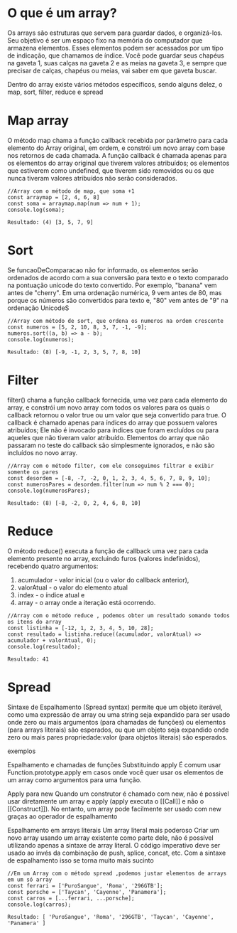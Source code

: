 # O que é um array?
Os arrays são estruturas que servem para guardar dados, e organizá-los. Seu objetivo é ser um espaço fixo na memória do computador que armazena elementos. Esses elementos podem ser acessados por um tipo de indicação, que chamamos de índice. Você pode guardar seus chapéus na gaveta 1, suas calças na gaveta 2 e as meias na gaveta 3, e sempre que precisar de calças, chapéus ou meias, vai saber em que gaveta buscar.

Dentro do array existe vários métodos específicos, sendo alguns delez, o map, sort, filter, reduce e spread


# Map array

O método map chama a função callback recebida por parâmetro para cada elemento do Array original, em ordem, e constrói um novo array com base nos retornos de cada chamada. A função callback é chamada apenas para os elementos do array original que tiverem valores atribuídos; os elementos que estiverem como undefined, que tiverem sido removidos ou os que nunca tiveram valores atribuídos não serão considerados.

```
//Array com o método de map, que soma +1
const arraymap = [2, 4, 6, 8]
const soma = arraymap.map(num => num + 1);
console.log(soma);

Resultado: (4) [3, 5, 7, 9]
```


# Sort

Se funcaoDeComparacao não for informado, os elementos serão ordenados de acordo com a sua conversão para texto e o texto comparado na pontuação unicode do texto convertido. Por exemplo, "banana" vem antes de "cherry". Em uma ordenação numérica, 9 vem antes de 80, mas porque os números são convertidos para texto e, "80" vem antes de "9" na ordenação UnicodeS

```
//Array com método de sort, que ordena os numeros na ordem crescente
const numeros = [5, 2, 10, 8, 3, 7, -1, -9];
numeros.sort((a, b) => a - b);
console.log(numeros);

Resultado: (8) [-9, -1, 2, 3, 5, 7, 8, 10]
```


# Filter

filter() chama a função callback fornecida, uma vez para cada elemento do array, e constrói um novo array com todos os valores para os quais o callback retornou o valor true ou um valor que seja convertido para true. O callback é chamado apenas para índices do array que possuem valores atribuídos; Ele não é invocado para índices que foram excluídos ou para aqueles que não tiveram valor atribuído. Elementos do array que não passaram no teste do callback são simplesmente ignorados, e não são incluídos no novo array.

```
//Array com o método filter, com ele conseguimos filtrar e exibir somente os pares
const desordem = [-8, -7, -2, 0, 1, 2, 3, 4, 5, 6, 7, 8, 9, 10];
const numerosPares = desordem.filter(num => num % 2 === 0);
console.log(numerosPares);

Resultado: (8) [-8, -2, 0, 2, 4, 6, 8, 10]
```


# Reduce

O método reduce() executa a função de callback uma vez para cada elemento presente no array, excluindo furos (valores indefinidos), recebendo quatro argumentos:

1. acumulador - valor inicial (ou o valor do callback anterior),
2. valorAtual - o valor do elemento atual
3. index - o índice atual e
4. array - o array onde a iteração está ocorrendo.

```
//Array com o método reduce , podemos obter um resultado somando todos os itens do array
const listinha = [-12, 1, 2, 3, 4, 5, 10, 28];
const resultado = listinha.reduce((acumulador, valorAtual) => acumulador + valorAtual, 0);
console.log(resultado);

Resultado: 41
```


# Spread

Sintaxe de Espalhamento (Spread syntax) permite que um objeto iterável, como uma expressão de array ou uma string seja expandido para ser usado onde zero ou mais argumentos (para chamadas de funções) ou elementos (para arrays literais) são esperados, ou que um objeto seja expandido onde zero ou mais pares propriedade:valor (para objetos literais) são esperados.

exemplos

Espalhamento e chamadas de funções
Substituindo apply
É comum usar Function.prototype.apply em casos onde você quer usar os elementos de um array como argumentos para uma função.

Apply para new
Quando um construtor é chamado com new, não é possivel usar diretamente um array e apply (apply executa o [[Call]] e não o [[Construct]]). No entanto, um array pode facilmente ser usado com new graças ao operador de espalhamento

Espalhamento em arrays literais
Um array literal mais poderoso
Criar um novo array usando um array existente como parte dele, não é possível utilizando apenas a sintaxe de array literal. O código imperativo deve ser usado ao invés da combinação de push, splice, concat, etc. Com a sintaxe de espalhamento isso se torna muito mais sucinto

```
//Em um Array com o método spread ,podemos justar elementos de arrays em um só array
const ferrari = ['PuroSangue', 'Roma', '296GTB'];
const porsche = ['Taycan', 'Cayenne', 'Panamera'];
const carros = [...ferrari, ...porsche];
console.log(carros);

Resultado: [ 'PuroSangue', 'Roma', '296GTB', 'Taycan', 'Cayenne', 'Panamera' ]
```
